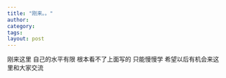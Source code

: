 ```yaml
---
title: "刚来。。"
author:
category: 
tags: 
layout: post
---
```

刚来这里 自己的水平有限  根本看不了上面写的 只能慢慢学 希望以后有机会来这里和大家交流 

